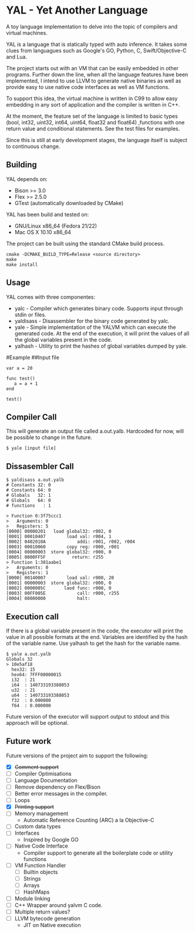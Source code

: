 YAL - Yet Another Language
==========================

A toy language implementation to delve into the topic of compilers and virtual machines.

YAL is a language that is statically typed with auto inference. It takes some clues from languagues such as Google's GO, Python, C, Swift/Objective-C and Lua.

The project starts out with an VM that can be easily embedded in other programs. Further down the line, when all the language features have been implemented, I intend to use LLVM to generate native binaries as well as provide easy to use native code interfaces as well as VM functions.

To support this idea, the virtual machine is written in C99 to allow easy embedding in any sort
of application and the compiler is written in C++.

At the moment, the feature set of the language is limited to basic types (bool, int32, uint32, int64, uint64, float32 and float64) ,functions with one return value and conditional statements. See the test files for examples.

Since this is still at early development stages, the language itself is subject to continuous change.

Building
--------

YAL depends on:
* Bison >= 3.0
* Flex >= 2.5.0
* GTest (automatically downloaded by CMake)

YAL has been build and tested on:
* GNU/Linux x86_64 (Fedora 21/22)
* Mac OS X 10.10 x86_64

The project can be built using the standard CMake build process.
```
cmake -DCMAKE_BUILD_TYPE=Release <source directory>
make 
make install
```
Usage
-----

YAL comes with three componentes:

* yalc - Compiler which generates binary code. Supports input through stdin or files. 
* yaldisass - Disassembler for the binary code generated by yalc.
* yale - Simple implementation of the YALVM which can execute the generated code. At the end of the execution, it will print the values of all the global variables present in the code.
* yalhash - Utility to print the hashes of global variables dumped by yale.

#Example
##Input file
```
var a = 20

func test()
   a = a + 1
end

test()
```

## Compiler Call
This will generate an output file called a.out.yalb. Hardcoded for now, will be 
possible to change in the future.
```
$ yale [input file]
```

## Dissasembler Call
```
$ yaldisass a.out.yalb
# Constants 32: 0
# Constants 64: 0
# Globals   32: 1
# Globals   64: 0
# functions   : 1

> Function 0:3f75ccc1
>   Arguments: 0
>   Registers: 5
[0000] 00000201   load global32: r002, 0
[0001] 00010407        load val: r004, 1
[0002] 0402010A            addi: r001, r002, r004
[0003] 00010060        copy reg: r000, r001
[0004] 00000003  store global32: r000, 0
[0005] 0000FF5F          return: r255
> Function 1:301aabe1
>   Arguments: 0
>   Registers: 1
[0000] 00140007        load val: r000, 20
[0001] 00000003  store global32: r000, 0
[0002] 0000005C       laod func: r000, 0
[0003] 00FF005E            call: r000, r255
[0004] 00000000            halt:

```

## Execution call
If there is a global variable present in the code, the executor will print the 
value in all possible formats at the end. Variables are identified by the hash
of the variable name. Use yalhash to get the hash for the variable name.

```
$ yale a.out.yalb
Globals 32
> 10e5af18
  hex32: 15
  hex64: 7FFF00000015
  i32  : 21
  i64  : 140733193388053
  u32  : 21
  u64  : 140733193388053
  f32  : 0.000000
  f64  : 0.000000
```

Future version of the executor will support output to stdout and this approach will be optional.

Future work
-----------
Future versions of the project aim to support the following:

* [x] ~~Comment support~~
* [ ] Compiler Optimisations
* [ ] Language Documentation
* [ ] Remove dependency on Flex/Bison
* [ ] Better error messages in the compiler.
* [ ] Loops
* [X] ~~Printing  support~~
* [ ] Memory management
  * Automatic Reference Counting (ARC) a la Objective-C
* [ ] Custom data types
* [ ] Interfaces
  * Inspired by Google GO
* [ ] Native Code Interface
  * Compiler support to generate all the boilerplate code or utility functions
* [ ] VM Function Handler
  * [ ] Builtin objects
  * [ ] Strings
  * [ ] Arrays 
  * [ ] HashMaps
* [ ] Module linking
* [ ] C++ Wrapper around yalvm C code.
* [ ] Multiple return values?
* [ ] LLVM bytecode generation
  * JIT on Native execution
